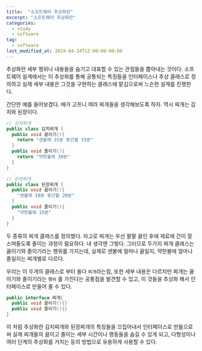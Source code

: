 ```yaml
---
title:  "소프트웨어 추상화란"
excerpt: "소프트웨어 추상화란"
categories:
  - study
  - software
tag:
  - software
last_modified_at: 2019-04-24T12:00:00-00:00
---
```

추상화란 세부 행위나 내용들을 숨기고 대표할 수 있는 관점들을 뽑아내는 것이다. 
소프트웨어 설계에서는 이 추상화를 통해 공통되는 특징들을 인터페이스나 추상 
클래스로 정의하고 실제 세부 내용은 그것을 구현하는 클래스에 맡김으로써 느슨한 설계를 진행한다.

간단한 예를 들어보겠다.
배가 고프니 여러 찌개들을 생각해보도록 하자. 역시 찌개는 김치와 된장이다.

```java
// 김치찌개
public class 김치찌개 {
  public void 끓이기(){
    return "센불에 15분 중간불 15분"
  }
  public void 졸이기(){
    return "약한불에 30분"
  }
}

// 된장찌개
public class 된장찌개 {
  public void 끓이기(){
    "센불에 10분 중간불 20분"
  }
  public void 졸이기(){
    "약한불에 15분"
  }
}
```

두 종류의 찌개 클래스를 정의했다. 자고로 찌개는 우선 팔팔 끓인 후에 재료에 간이 
잘 스며들도록 졸이는 과정이 필요하다. 내 생각엔 그렇다. 그러므로 두가지 찌개 
클래스는 끓이기와 졸이기라는 행위를 가지는데, 실제로 센불에 얼마나 끓일지, 
약한불에 얼마나 졸일지는 찌개별로 다르다. 

우리는 이 두개의 클래스로 부터 둘다 `찌개`라는점, 또한 세부 내용은 다르지만 
찌개는 끓이기와 졸이기라는 `행위` 를 가진다는 공통점을 발견할 수 있고, 이 것들을 
추상화 해서 인터페이스로 만들어 줄 수 있다. 

```java
public interface 찌개{
  public void 끓이기(){}
  public void 졸이기(){}
}
```

이 처럼 추상화란 김치찌개와 된장찌개의 특징들을 끄집어내서 인터페이스로 만듦으로써 실제 찌개들의 끓이고 졸이는 세부 시간이나 행동들을 숨길 수 있게 되고, 다형성이나 여러 단계의 추상화를 거치는 등의 방법으로 유용하게 사용할 수 있다.